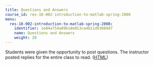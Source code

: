 ```yaml
---
title: Questions and Answers
course_id: res-18-002-introduction-to-matlab-spring-2008
menu:
  res-18-002-introduction-to-matlab-spring-2008:
    identifier: 1e04a754a09b18e013ca4b11d93889d7
    name: Questions and Answers
    weight: 20
---
```

Students were given the opportunity to post questions. The instructor posted replies for the entire class to read. ([HTML](/ans7870/resources/farjoun/qa.html))